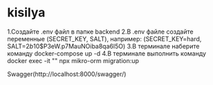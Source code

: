 # kisilya

1.Создайте .env файл в папке backend
2.В .env файле создайте переменные (SECRET_KEY, SALT), например: (SECRET_KEY=hard, SALT=$2b$10$P3eW.p7MauNOiba8qa6l5O)
3.В терминале наберите команду docker-compose up -d
4.В терминале выполнить команду docker exec -it "<container-name>" npx mikro-orm migration:up

Swagger(http://localhost:8000/swagger/)
